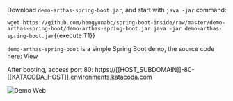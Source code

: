 Download `demo-arthas-spring-boot.jar`, and start with `java -jar` command:

`wget https://github.com/hengyunabc/spring-boot-inside/raw/master/demo-arthas-spring-boot/demo-arthas-spring-boot.jar
java -jar demo-arthas-spring-boot.jar`{{execute T1}}

`demo-arthas-spring-boot` is a simple Spring Boot demo, the source code here: [View](https://github.com/hengyunabc/spring-boot-inside/tree/master/demo-arthas-spring-boot)

After booting, access port 80: https://[[HOST_SUBDOMAIN]]-80-[[KATACODA_HOST]].environments.katacoda.com

![Demo Web](../../assets/demo-web.png)